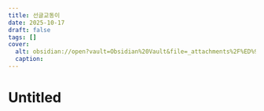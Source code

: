 ```yaml
---
title: 선글교동이
date: 2025-10-17
draft: false
tags: []
cover:
  alt: obsidian://open?vault=Obsidian%20Vault&file=_attachments%2F%ED%95%9C%EA%B5%90%EB%8F%99.png
  caption:
---
```


# Untitled

